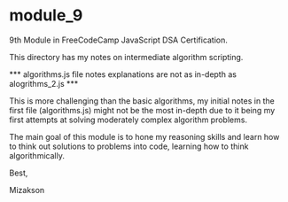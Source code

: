 # module_9

9th Module in FreeCodeCamp JavaScript DSA Certification.

This directory has my notes on intermediate algorithm scripting.

*** algorithms.js file notes explanations are not as in-depth as 
alogrithms_2.js ***

This is more challenging than the basic algorithms, my initial notes
in the first file (algorithms.js) might not be the most in-depth due to it being my
first attempts at solving moderately complex algorithm problems.

The main goal of this module is to hone my reasoning skills and 
learn how to think out solutions to problems into code, learning
how to think algorithmically. 

Best, 

Mizakson